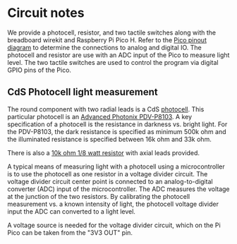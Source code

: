 # Circuit notes

We provide a photocell, resistor, and two tactile switches along with the breadboard wirekit and Raspberry Pi Pico H.
Refer to the
[Pico pinout diagram](https://datasheets.raspberrypi.com/pico/Pico-R3-A4-Pinout.pdf)
to determine the connections to analog and digital IO.
The photocell and resistor are use with an ADC input of the Pico to measure light level.
The two tactile switches are used to control the program via digital GPIO pins of the Pico.

## CdS Photocell light measurement

The round component with two radial leads is a CdS
[photocell](https://resources.perkinelmer.com/corporate/cmsresources/images/44-6551app_photocellapplicationnotes.pdf).
This particular photocell is an
[Advanced Photonix PDV-P8103](https://www.advancedphotonix.com/wp-content/uploads/2015/07/DS-PDV-P8103.pdf).
A key specification of a photocell is the resistance in darkness vs. bright light.
For the PDV-P8103, the dark resistance is specified as minimum 500k ohm and the illuminated resistance is specified between 16k ohm and 33k ohm.

There is also a
[10k ohm 1/8 watt resistor](https://www.seielect.com/catalog/sei-cf_cfm.pdf)
with axial leads provided.

A typical means of measuring light with a photocell using a microcontroller is to use the photocell as one resistor in a voltage divider circuit.
The voltage divider circuit center point is connected to an analog-to-digital converter (ADC) input of the microcontroller.
The ADC measures the voltage at the junction of the two resistors.
By calibrating the photocell measurement vs. a known intensity of light, the photocell voltage divider input the ADC can converted to a light level.

A voltage source is needed for the voltage divider circuit, which on the Pi Pico can be taken from the "3V3 OUT" pin.
